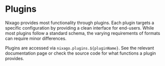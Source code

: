 # Plugins

Nixago provides most functionality through plugins. Each plugin targets a
specific configuration by providing a clean interface for end-users. While most
plugins follow a standard schema, the varying requirements of formats can
require minor differences.

Plugins are accessed via `nixago.plugins.${pluginName}`. See the relevant
documentation page or check the source code for what functions a plugin
provides.
